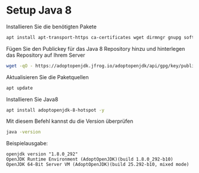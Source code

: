 # Setup Java 8


Installieren Sie die benötigten Pakete
``` bash
apt install apt-transport-https ca-certificates wget dirmngr gnupg software-properties-common -y
```

Fügen Sie den Publickey für das Java 8 Repository hinzu und hinterlegen das Repository auf Ihrem Server

``` bash
wget -qO - https://adoptopenjdk.jfrog.io/adoptopenjdk/api/gpg/key/public | apt-key add - && add-apt-repository --yes https://adoptopenjdk.jfrog.io/adoptopenjdk/deb/
```

Aktualisieren Sie die Paketquellen

``` bash
apt update
```

Installieren Sie Java8

``` bash
apt install adoptopenjdk-8-hotspot -y
```

Mit diesem Befehl kannst du die Version überprüfen

``` bash
java -version
```
Beispielausgabe:
```
openjdk version "1.8.0_292"
OpenJDK Runtime Environment (AdoptOpenJDK)(build 1.8.0_292-b10)
OpenJDK 64-Bit Server VM (AdoptOpenJDK)(build 25.292-b10, mixed mode)
```
